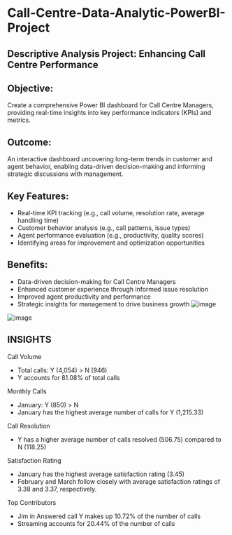 # Call-Centre-Data-Analytic-PowerBI-Project
## Descriptive Analysis Project: Enhancing Call Centre Performance

## Objective:
Create a comprehensive Power BI dashboard for Call Centre Managers, providing real-time insights into key performance indicators (KPIs) and metrics.

## Outcome:
An interactive dashboard uncovering long-term trends in customer and agent behavior, enabling data-driven decision-making and informing strategic discussions with management.

## Key Features:

- Real-time KPI tracking (e.g., call volume, resolution rate, average handling time)
- Customer behavior analysis (e.g., call patterns, issue types)
- Agent performance evaluation (e.g., productivity, quality scores)
- Identifying areas for improvement and optimization opportunities

## Benefits:

- Data-driven decision-making for Call Centre Managers
- Enhanced customer experience through informed issue resolution
- Improved agent productivity and performance
- Strategic insights for management to drive business growth
![image](https://github.com/user-attachments/assets/680fb43e-8409-4da5-8692-cdc3986b6ef0)

![image](https://github.com/user-attachments/assets/a8cb83c4-af56-4891-a522-a7cc5e25a399)

## INSIGHTS
Call Volume

- Total calls: Y (4,054) > N (946)
- Y accounts for 81.08% of total calls

Monthly Calls

- January: Y (850) > N
- January has the highest average number of calls for Y (1,215.33)

Call Resolution

- Y has a higher average number of calls resolved (506.75) compared to N (118.25)

Satisfaction Rating

- January has the highest average satisfaction rating (3.45)
- February and March follow closely with average satisfaction ratings of 3.38 and 3.37, respectively.

Top Contributors

- Jim in Answered call Y makes up 10.72% of the number of calls
- Streaming accounts for 20.44% of the number of calls






